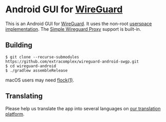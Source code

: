 # Android GUI for [WireGuard](https://www.wireguard.com/)


This is an Android GUI for [WireGuard](https://www.wireguard.com/). It uses the non-root [userspace implementation](https://git.zx2c4.com/wireguard-go/about/). The [Simple Wireguard Proxy](https://github.com/database64128/swgp-go) support is built-in.

## Building

```
$ git clone --recurse-submodules https://github.com/extracomplex/wireguard-android-swgp.git
$ cd wireguard-android
$ ./gradlew assembleRelease
```

macOS users may need [flock(1)](https://github.com/discoteq/flock).

## Translating

Please help us translate the app into several languages on [our translation platform](https://crowdin.com/project/WireGuard).
